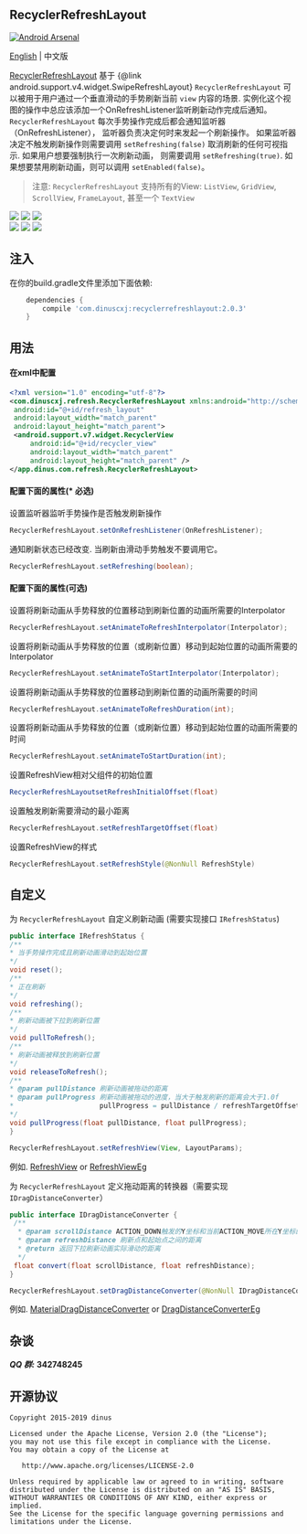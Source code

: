 ## RecyclerRefreshLayout

[![Android Arsenal](https://img.shields.io/badge/Android%20Arsenal-RecyclerRefreshLayout-green.svg?style=true)](https://android-arsenal.com/details/1/3383)

[English](https://github.com/dinuscxj/RecyclerRefreshLayout) | 中文版<br/>

[RecyclerRefreshLayout](https://github.com/dinuscxj/RecyclerRefreshLayout) 
基于 {@link android.support.v4.widget.SwipeRefreshLayout}
`RecyclerRefreshLayout` 可以被用于用户通过一个垂直滑动的手势刷新当前 `view` 
内容的场景. 实例化这个视图的操作中总应该添加一个OnRefreshListener监听刷新动作完成后通知。
`RecyclerRefreshLayout` 每次手势操作完成后都会通知监听器（OnRefreshListener），
监听器负责决定何时来发起一个刷新操作。 如果监听器决定不触发刷新操作则需要调用
`setRefreshing(false)` 取消刷新的任何可视指示. 如果用户想要强制执行一次刷新动画， 
则需要调用 `setRefreshing(true)`. 如果想要禁用刷新动画，则可以调用 `setEnabled(false)`。

> 注意: `RecyclerRefreshLayout` 支持所有的View: `ListView`, `GridView`, `ScrollView`, `FrameLayout`, 甚至一个 `TextView`
  
![](https://raw.githubusercontent.com/dinuscxj/RecyclerRefreshLayout/master/Preview/RecyclerRefreshLayoutNormal.gif?width=300)
![](https://raw.githubusercontent.com/dinuscxj/RecyclerRefreshLayout/master/Preview/RecyclerRefreshLayoutFloat.gif?width=300)
![](https://raw.githubusercontent.com/dinuscxj/RecyclerRefreshLayout/master/Preview/RecyclerRefreshLayoutPinned.gif?width=300)<br/>
![](https://raw.githubusercontent.com/dinuscxj/RecyclerRefreshLayout/master/Preview/RecyclerRefreshLayoutLoadMore.gif?width=300)
![](https://raw.githubusercontent.com/dinuscxj/RecyclerRefreshLayout/master/Preview/RecyclerRefreshLayoutNoData.gif?width=300)
![](https://raw.githubusercontent.com/dinuscxj/RecyclerRefreshLayout/master/Preview/RecyclerRefreshLayoutLoadError.gif?width=300)<br/>

## 注入

在你的build.gradle文件里添加下面依赖:

```gradle
    dependencies {
        compile 'com.dinuscxj:recyclerrefreshlayout:2.0.3'
    }
```

## 用法

#### 在xml中配置
```xml
<?xml version="1.0" encoding="utf-8"?>
<com.dinuscxj.refresh.RecyclerRefreshLayout xmlns:android="http://schemas.android.com/apk/res/android"
 android:id="@+id/refresh_layout"
 android:layout_width="match_parent"
 android:layout_height="match_parent">
 <android.support.v7.widget.RecyclerView
     android:id="@+id/recycler_view"
     android:layout_width="match_parent"
     android:layout_height="match_parent" />
</app.dinus.com.refresh.RecyclerRefreshLayout>
```
 
#### 配置下面的属性(* 必选)
设置监听器监听手势操作是否触发刷新操作
```java
RecyclerRefreshLayout.setOnRefreshListener(OnRefreshListener);
```

通知刷新状态已经改变. 当刷新由滑动手势触发不要调用它。
```java
RecyclerRefreshLayout.setRefreshing(boolean);
``` 

#### 配置下面的属性(可选)
设置将刷新动画从手势释放的位置移动到刷新位置的动画所需要的Interpolator
```java
RecyclerRefreshLayout.setAnimateToRefreshInterpolator(Interpolator);
```

设置将刷新动画从手势释放的位置（或刷新位置）移动到起始位置的动画所需要的Interpolator
```java
RecyclerRefreshLayout.setAnimateToStartInterpolator(Interpolator);
```

设置将刷新动画从手势释放的位置移动到刷新位置的动画所需要的时间
```java
RecyclerRefreshLayout.setAnimateToRefreshDuration(int);
```

设置将刷新动画从手势释放的位置（或刷新位置）移动到起始位置的动画所需要的时间
```java
RecyclerRefreshLayout.setAnimateToStartDuration(int);
```

设置RefreshView相对父组件的初始位置
```java
RecyclerRefreshLayoutsetRefreshInitialOffset(float)
```

设置触发刷新需要滑动的最小距离
```java
RecyclerRefreshLayout.setRefreshTargetOffset(float)
```

设置RefreshView的样式
```java
RecyclerRefreshLayout.setRefreshStyle(@NonNull RefreshStyle) 
```

## 自定义

为 `RecyclerRefreshLayout` 自定义刷新动画 (需要实现接口 `IRefreshStatus`)
```java
public interface IRefreshStatus {
/**
* 当手势操作完成且刷新动画滑动到起始位置
*/
void reset();
/**
* 正在刷新
*/
void refreshing();
/**
* 刷新动画被下拉到刷新位置
*/
void pullToRefresh();
/**
* 刷新动画被释放到刷新位置
*/
void releaseToRefresh();
/**
* @param pullDistance 刷新动画被拖动的距离
* @param pullProgress 刷新动画被拖动的进度，当大于触发刷新的距离会大于1.0f
*                     pullProgress = pullDistance / refreshTargetOffset
*/
void pullProgress(float pullDistance, float pullProgress);
}
```
```java 
RecyclerRefreshLayout.setRefreshView(View, LayoutParams);
```
例如. [RefreshView](https://github.com/dinuscxj/RecyclerRefreshLayout/blob/master/recyclerrefreshlayout/src/main/java/com/dinuscxj/refresh/RefreshView.java) or [RefreshViewEg](https://github.com/dinuscxj/RecyclerRefreshLayout/tree/master/app/src/main/java/com/dinuscxj/example/demo/RefreshViewEg.java) 

为 `RecyclerRefreshLayout` 定义拖动距离的转换器（需要实现 `IDragDistanceConverter`） 
```java
public interface IDragDistanceConverter {
 /**
  * @param scrollDistance ACTION_DOWN触发的Y坐标和当前ACTION_MOVE所在Y坐标的距离
  * @param refreshDistance 刷新点和起始点之间的距离
  * @return 返回下拉刷新动画实际滑动的距离
  */
 float convert(float scrollDistance, float refreshDistance);
}
```
```java
RecyclerRefreshLayout.setDragDistanceConverter(@NonNull IDragDistanceConverter) 
```
例如. [MaterialDragDistanceConverter](https://github.com/dinuscxj/RecyclerRefreshLayout/blob/master/recyclerrefreshlayout/src/main/java/com/dinuscxj/refresh/MaterialDragDistanceConverter.java) or [DragDistanceConverterEg](https://github.com/dinuscxj/RecyclerRefreshLayout/tree/master/app/src/main/java/com/dinuscxj/example/demo/DragDistanceConverterEg.java) 

## 杂谈

  ***QQ 群:*** **342748245**
  
## 开源协议

    Copyright 2015-2019 dinus

    Licensed under the Apache License, Version 2.0 (the "License");
    you may not use this file except in compliance with the License.
    You may obtain a copy of the License at

       http://www.apache.org/licenses/LICENSE-2.0

    Unless required by applicable law or agreed to in writing, software
    distributed under the License is distributed on an "AS IS" BASIS,
    WITHOUT WARRANTIES OR CONDITIONS OF ANY KIND, either express or implied.
    See the License for the specific language governing permissions and
    limitations under the License.
